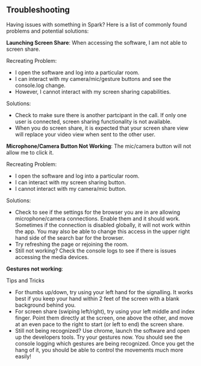 ## Troubleshooting 

Having issues with something in Spark? Here is a list of commonly found problems and potential solutions: 

__Launching Screen Share__: When accessing the software, I am not able to screen share. 

Recreating Problem: 
- I open the software and log into a particular room. 
- I can interact with my camera/mic/gesture buttons and see the console.log change. 
- However, I cannot interact with my screen sharing capabilities.

Solutions: 
- Check to make sure there is another partcipant in the call. If only one user is connected, screen sharing functionality is not available. 
- When you do screen share, it is expected that your screen share view will replace your video view when sent to the other user. 

__Microphone/Camera Button Not Working__: The mic/camera button will not allow me to click it. 

Recreating Problem: 
- I open the software and log into a particular room. 
- I can interact with my screen sharing button. 
- I cannot interact with my camera/mic button. 

Solutions: 
- Check to see if the settings for the browser you are in are allowing microphone/camera connections. Enable them and it should work. Sometimes if the connection is disabled globally, it will not work within the app. You may also be able to change this access in the upper right hand side of the search bar for the browser. 
- Try refreshing the page or rejoining the room. 
- Still not working? Check the console logs to see if there is issues accessing the media devices. 

__Gestures not working__:  

Tips and Tricks
- For thumbs up/down, try using your left hand for the signalling. It works best if you keep your hand within 2 feet of the screen with a blank background behind you. 
- For screen share (swiping left/right), try using your left middle and index finger. Point them directly at the screen, one above the other, and move at an even pace to the right to start (or left to end) the screen share. 
- Still not being recognized? Use chrome, launch the software and open up the developers tools. Try your gestures now. You should see the console logging which gestures are being recognized. Once you get the hang of it, you should be able to control the movements much more easily!
